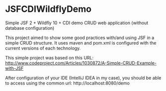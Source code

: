 # JSFCDIWildflyDemo
Simple JSF 2 + Wildfly 10 + CDI demo CRUD web application (without database configuration)

This project aimed to show some good practices with/and using JSF in a simple CRUD structure.  It uses maven and pom.xml is configured with the current versions of each technology.

This simple project was based on this URL:
http://www.codeproject.com/Articles/1030872/A-Simple-CRUD-Example-with-JSF

After configuration of your IDE (IntelliJ IDEA in my case), you should be able to access using the common url:
http://localhost:8080/demo
